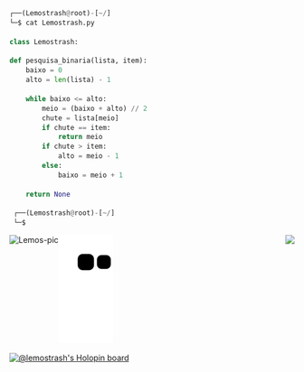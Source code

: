 ```python
┌──(Lemostrash@root)-[~/]
└─$ cat Lemostrash.py

class Lemostrash:

def pesquisa_binaria(lista, item):
    baixo = 0
    alto = len(lista) - 1

    while baixo <= alto:
        meio = (baixo + alto) // 2
        chute = lista[meio]
        if chute == item:
            return meio
        if chute > item:
            alto = meio - 1
        else:
            baixo = meio + 1

    return None

 ┌──(Lemostrash@root)-[~/]
 └─$
```

<img align="right" src="https://github-readme-stats.vercel.app/api/top-langs/?username=lemostrash&layout=compact&langs_count=7&theme=material-palenight"/>
</div>

  <img align="left" alt="Lemos-pic" height="103" src="https://icon-library.com/images/pixel-icon-tumblr/pixel-icon-tumblr-13.jpg">

</div>


<div> 
 
</div>

![Snake animation](https://github.com/lemostrash/lemostrash/blob/output/github-contribution-grid-snake.svg)

[![@lemostrash's Holopin board](https://holopin.me/lemostrash)](https://holopin.io/@lemostrash)
   

